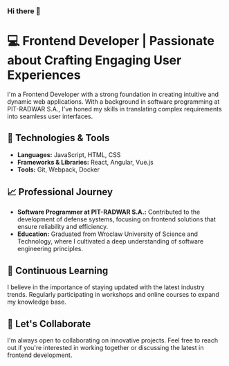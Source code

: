 ### Hi there 👋

# 💻 Frontend Developer | Passionate about Crafting Engaging User Experiences

I'm a Frontend Developer with a strong foundation in creating intuitive and dynamic web applications. With a background in software programming at PIT-RADWAR S.A., I've honed my skills in translating complex requirements into seamless user interfaces.

## 🔧 Technologies & Tools

- **Languages:** JavaScript, HTML, CSS  
- **Frameworks & Libraries:** React, Angular, Vue.js  
- **Tools:** Git, Webpack, Docker  

## 📈 Professional Journey

- **Software Programmer at PIT-RADWAR S.A.:** Contributed to the development of defense systems, focusing on frontend solutions that ensure reliability and efficiency.
- **Education:** Graduated from Wroclaw University of Science and Technology, where I cultivated a deep understanding of software engineering principles.

## 🌱 Continuous Learning

I believe in the importance of staying updated with the latest industry trends. Regularly participating in workshops and online courses to expand my knowledge base.

## 🚀 Let's Collaborate

I'm always open to collaborating on innovative projects. Feel free to reach out if you're interested in working together or discussing the latest in frontend development.
